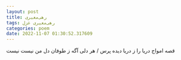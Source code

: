 ```yaml
---
layout: post
title: رهی‌معیری
tags: رهی‌معیری غزل
categories: poem
date: 2022-11-07 01:30:52.317609
---
```


قصه امواج دریا را ز دریا دیده پرس / هر دلی آگه ز طوفان دل من نیست نیست